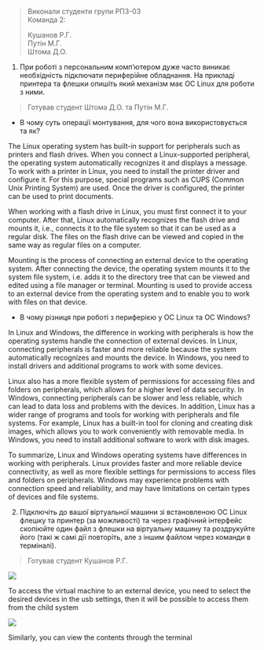 >Виконали студенти групи РПЗ-03  
>Команда 2:
>
>Кушанов Р.Г.  
>Путін М.Г.  
>Штома Д.О.

1. При роботі з персональним комп’ютером дуже часто виникає необхідність підключати периферійне обладнання. На прикладі принтера та флешки опишіть який механізм має ОС Linux для роботи з ними.

>Готував студент Штома Д.О. та Путін М.Г.

  - В чому суть операції монтування, для чого вона використовується та як?
  
  The Linux operating system has built-in support for peripherals such as printers and flash drives. When you connect a Linux-supported peripheral, the operating system automatically recognizes it and displays a message.
To work with a printer in Linux, you need to install the printer driver and configure it. For this purpose, special programs such as CUPS (Common Unix Printing System) are used. Once the driver is configured, the printer can be used to print documents.

  When working with a flash drive in Linux, you must first connect it to your computer. After that, Linux automatically recognizes the flash drive and mounts it, i.e., connects it to the file system so that it can be used as a regular disk. The files on the flash drive can be viewed and copied in the same way as regular files on a computer.

  Mounting is the process of connecting an external device to the operating system. After connecting the device, the operating system mounts it to the system file system, i.e. adds it to the directory tree that can be viewed and edited using a file manager or terminal.
Mounting is used to provide access to an external device from the operating system and to enable you to work with files on that device.


  - В чому різниця при роботі з периферією у ОС Linux та ОС Windows?
 
 In Linux and Windows, the difference in working with peripherals is how the operating systems handle the connection of external devices. In Linux,   connecting peripherals is faster and more reliable because the system automatically recognizes and mounts the device. In Windows, you need to install drivers and additional programs to work with some devices.
 
  Linux also has a more flexible system of permissions for accessing files and folders on peripherals, which allows for a higher level of data security. In     Windows, connecting peripherals can be slower and less reliable, which can lead to data loss and problems with the devices.
  In addition, Linux has a wider range of programs and tools for working with peripherals and file systems. For example, Linux has a built-in tool for        cloning and creating disk images, which allows you to work conveniently with removable media. In Windows, you need to install additional software to work     with disk images.

  To summarize, Linux and Windows operating systems have differences in working with peripherals. Linux provides faster and more reliable device  connectivity, as well as more flexible settings for permissions to access files and folders on peripherals. Windows may experience problems with connection   speed and reliability, and may have limitations on certain types of devices and file systems.
 
2. Підключіть до вашої віртуальної машини зі встановленою ОС Linux флешку та принтер (за можливості) та через графічний інтерфейс скопіюйте один файл з флешки на віртуальну машину та роздрукуйте його (такі ж самі дії повторіть, але з іншим файлом через команди в терміналі).

>Готував студент Кушанов Р.Г.

![](https://i.imgur.com/KC7l4AI.png)

To access the virtual machine to an external device, you need to select the desired devices in the usb settings, then it will be possible to access them from the child system

![](https://i.imgur.com/mDY8xvd.png)

Similarly, you can view the contents through the terminal
